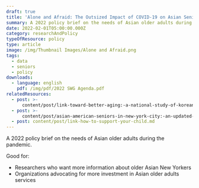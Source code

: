 ```yaml
---
draft: true
title: 'Alone and Afraid: The Outsized Impact of COVID-19 on Asian Seniors'
summary: A 2022 policy brief on the needs of Asian older adults during the pandemic
date: 2022-02-01T05:00:00.000Z
category: researchAndPolicy
typeOfResource: policy
type: article
image: /img/Thumbnail Images/Alone and Afraid.png
tags:
  - data
  - seniors
  - policy
downloads:
  - language: english
    pdf: /img/pdf/2022 SWG Agenda.pdf
relatedResources:
  - post: >-
      content/post/link-toward-better-aging:-a-national-study-of-korean-older-adults.md
  - post: >-
      content/post/asian-american-seniors-in-new-york-city:-an-updated-snapshot-.md
  - post: content/post/link-how-to-support-your-child.md
---
```


A 2022 policy brief on the needs of Asian older adults during the pandemic. 

Good for:

* Researchers who want more information about older Asian New Yorkers
* Organizations advocating for more investment in Asian older adults services
